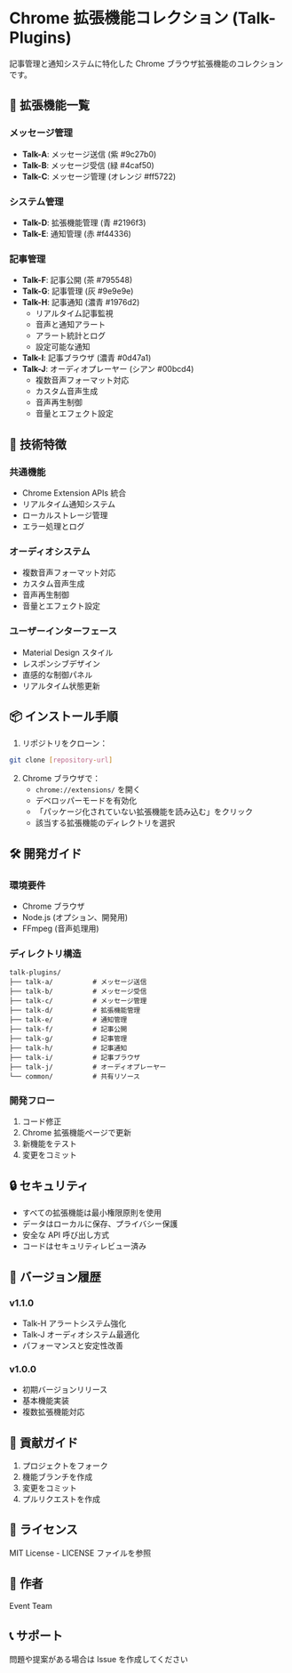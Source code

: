 # Chrome 拡張機能コレクション (Talk-Plugins)

記事管理と通知システムに特化した Chrome ブラウザ拡張機能のコレクションです。

## 🎯 拡張機能一覧

### メッセージ管理
- **Talk-A**: メッセージ送信 (紫 #9c27b0)
- **Talk-B**: メッセージ受信 (緑 #4caf50)
- **Talk-C**: メッセージ管理 (オレンジ #ff5722)

### システム管理
- **Talk-D**: 拡張機能管理 (青 #2196f3)
- **Talk-E**: 通知管理 (赤 #f44336)

### 記事管理
- **Talk-F**: 記事公開 (茶 #795548)
- **Talk-G**: 記事管理 (灰 #9e9e9e)
- **Talk-H**: 記事通知 (濃青 #1976d2)
  - リアルタイム記事監視
  - 音声と通知アラート
  - アラート統計とログ
  - 設定可能な通知
- **Talk-I**: 記事ブラウザ (濃青 #0d47a1)
- **Talk-J**: オーディオプレーヤー (シアン #00bcd4)
  - 複数音声フォーマット対応
  - カスタム音声生成
  - 音声再生制御
  - 音量とエフェクト設定

## 🔧 技術特徴

### 共通機能
- Chrome Extension APIs 統合
- リアルタイム通知システム
- ローカルストレージ管理
- エラー処理とログ

### オーディオシステム
- 複数音声フォーマット対応
- カスタム音声生成
- 音声再生制御
- 音量とエフェクト設定

### ユーザーインターフェース
- Material Design スタイル
- レスポンシブデザイン
- 直感的な制御パネル
- リアルタイム状態更新

## 📦 インストール手順

1. リポジトリをクローン：
```bash
git clone [repository-url]
```

2. Chrome ブラウザで：
   - `chrome://extensions/` を開く
   - デベロッパーモードを有効化
   - 「パッケージ化されていない拡張機能を読み込む」をクリック
   - 該当する拡張機能のディレクトリを選択

## 🛠 開発ガイド

### 環境要件
- Chrome ブラウザ
- Node.js (オプション、開発用)
- FFmpeg (音声処理用)

### ディレクトリ構造
```
talk-plugins/
├── talk-a/          # メッセージ送信
├── talk-b/          # メッセージ受信
├── talk-c/          # メッセージ管理
├── talk-d/          # 拡張機能管理
├── talk-e/          # 通知管理
├── talk-f/          # 記事公開
├── talk-g/          # 記事管理
├── talk-h/          # 記事通知
├── talk-i/          # 記事ブラウザ
├── talk-j/          # オーディオプレーヤー
└── common/          # 共有リソース
```

### 開発フロー
1. コード修正
2. Chrome 拡張機能ページで更新
3. 新機能をテスト
4. 変更をコミット

## 🔒 セキュリティ

- すべての拡張機能は最小権限原則を使用
- データはローカルに保存、プライバシー保護
- 安全な API 呼び出し方式
- コードはセキュリティレビュー済み

## 📝 バージョン履歴

### v1.1.0
- Talk-H アラートシステム強化
- Talk-J オーディオシステム最適化
- パフォーマンスと安定性改善

### v1.0.0
- 初期バージョンリリース
- 基本機能実装
- 複数拡張機能対応

## 🤝 貢献ガイド

1. プロジェクトをフォーク
2. 機能ブランチを作成
3. 変更をコミット
4. プルリクエストを作成

## 📄 ライセンス

MIT License - LICENSE ファイルを参照

## 👥 作者

Event Team

## 📞 サポート

問題や提案がある場合は Issue を作成してください
